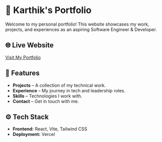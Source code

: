 # 🚀 Karthik's Portfolio  

Welcome to my personal portfolio! This website showcases my work, projects, and experiences as an aspiring Software Engineer & Developer.  

## 🌐 Live Website  
[Visit My Portfolio](https://Karthik--portfolio.vercel.app/)  

## 📌 Features  
- **Projects** – A collection of my technical work.  
- **Experience** – My journey in tech and leadership roles.  
- **Skills** – Technologies I work with.  
- **Contact** – Get in touch with me.  

## ⚙️ Tech Stack  
- **Frontend:** React, Vite, Tailwind CSS  
- **Deployment:** Vercel  
